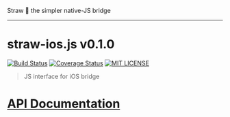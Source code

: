 Straw :tropical_drink: the simpler native-JS bridge

----
# straw-ios.js v0.1.0

[![Build Status](https://img.shields.io/travis/strawjs/straw-ios.js.svg?style=flat)](https://travis-ci.org/strawjs/straw-ios.js)
[![Coverage Status](https://img.shields.io/coveralls/strawjs/straw-ios.js.svg?style=flat)](https://coveralls.io/r/strawjs/straw-ios.js?branch=master)
[![MIT LICENSE](http://img.shields.io/badge/license-mit-blue.svg?style=flat)](https://raw.githubusercontent.com/strawjs/straw-ios.js/master/LICENSE)

> JS interface for iOS bridge

# [API Documentation](https://strawjs.github.io/straw-ios.js/doc/v0.1.0/index.html)
